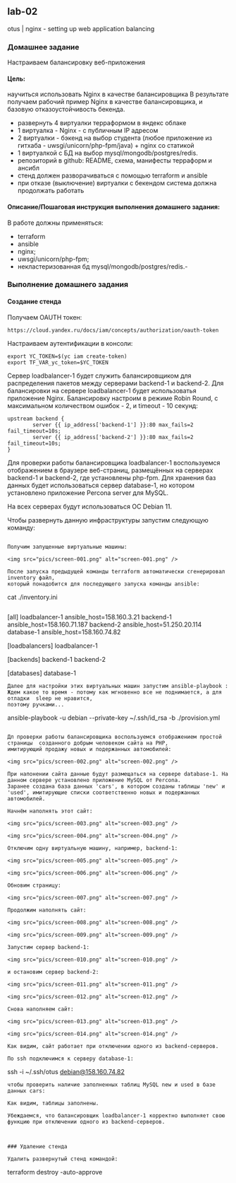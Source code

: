 ## lab-02
otus | nginx - setting up web application balancing

### Домашнее задание
Настраиваем балансировку веб-приложения

#### Цель:
научиться использовать Nginx в качестве балансировщика
В результате получаем рабочий пример Nginx в качестве балансировщика, и базовую отказоустойчивость бекенда.

- развернуть 4 виртуалки терраформом в яндекс облаке
- 1 виртуалка - Nginx - с публичным IP адресом
- 2 виртуалки - бэкенд на выбор студента (любое приложение из гитхаба - uwsgi/unicorn/php-fpm/java) + nginx со статикой
- 1 виртуалкой с БД на выбор mysql/mongodb/postgres/redis.
- репозиторий в github: README, схема, манифесты терраформ и ансибл
- стенд должен разворачиваться с помощью terraform и ansible
- при отказе (выключение) виртуалки с бекендом система должна продолжать работать

#### Описание/Пошаговая инструкция выполнения домашнего задания:
В работе должны применяться:
- terraform
- ansible
- nginx;
- uwsgi/unicorn/php-fpm;
- некластеризованная бд mysql/mongodb/postgres/redis.-

### Выполнение домашнего задания

#### Создание стенда

Получаем OAUTH токен:
```
https://cloud.yandex.ru/docs/iam/concepts/authorization/oauth-token
```
Настраиваем аутентификации в консоли:
```
export YC_TOKEN=$(yc iam create-token)
export TF_VAR_yc_token=$YC_TOKEN
```

Сервер loadbalancer-1 будет служить балансировщиком для распределения пакетов между серверами backend-1 и backend-2. 
Для балансировки на сервере loadbalancer-1 будет использоватья приложение Nginx. 
Балансировку настроим в режиме Robin Round, с максимальном количеством ошибок - 2, и timeout - 10 секунд:
```
upstream backend {
        server {{ ip_address['backend-1'] }}:80 max_fails=2 fail_timeout=10s;
        server {{ ip_address['backend-2'] }}:80 max_fails=2 fail_timeout=10s;
}
```
Для проверки работы балансировщика loadbalancer-1 воспользуемся отображением в браузере веб-страниц, размещённых на серверах backend-1 и backend-2, где установлены php-fpm. 
Для хранения баз данных будет использоваться сервер database-1, но котором установлено приложение Percona server для MySQL.

На всех серверах будут использоваться ОС Debian 11.

Чтобы развернуть данную инфраструктуры запустим следующую команду:
```

Получим запущенные виртуальные машины:

<img src="pics/screen-001.png" alt="screen-001.png" />

После запуска предыдущей команды terraform автоматически сгенерировал inventory файл, 
который понадобится для последующего запуска команды ansible:
```
cat ./inventory.ini
```
```
[all]
loadbalancer-1 ansible_host=158.160.3.21
backend-1 ansible_host=158.160.71.187
backend-2 ansible_host=51.250.20.114
database-1 ansible_host=158.160.74.82

[loadbalancers]
loadbalancer-1

[backends]
backend-1
backend-2

[databases]
database-1
```
Далее для настройки этих виртуальных машин запустим ansible-playbook :
Ждем какое то время - потому как мгновенно все не поднимается, а для отладки  sleep не нравится, 
поэтому ручками...

```
ansible-playbook -u debian --private-key ~/.ssh/id_rsa -b ./provision.yml

```

Дл проверки работы балансировщика воспользуемся отображением простой страницы  созданного добрым человеком сайта на PHP, 
имитирующий продажу новых и подержанных автомобилей:

<img src="pics/screen-002.png" alt="screen-002.png" />

При напонении сайта данные будут размещаться на сервере database-1. На данном сервере установлено приложение MySQL от Percona.
Заранее создана база данных 'cars', в котором созданы таблицы 'new' и 'used', имитирующие списки соответственно новых и подержанных автомобилей.

Начнём наполнять этот сайт:

<img src="pics/screen-003.png" alt="screen-003.png" />

<img src="pics/screen-004.png" alt="screen-004.png" />

Отключим одну виртуальную машину, например, backend-1:

<img src="pics/screen-005.png" alt="screen-005.png" />

<img src="pics/screen-006.png" alt="screen-006.png" />

Обновим страницу:

<img src="pics/screen-007.png" alt="screen-007.png" />

Продолжим наполнять сайт:

<img src="pics/screen-008.png" alt="screen-008.png" />

<img src="pics/screen-009.png" alt="screen-009.png" />

Запустим сервер backend-1:

<img src="pics/screen-010.png" alt="screen-010.png" />

и остановим сервер backend-2:

<img src="pics/screen-011.png" alt="screen-011.png" />

<img src="pics/screen-012.png" alt="screen-012.png" />

Снова наполняем сайт:

<img src="pics/screen-013.png" alt="screen-013.png" />

<img src="pics/screen-014.png" alt="screen-014.png" />

Как видим, сайт работает при отключении одного из backend-серверов.

По ssh подключимся к серверу database-1:
```
ssh -i ~/.ssh/otus debian@158.160.74.82
```
чтобы проверить наличие заполненных таблиц MySQL new и used в базе данных cars:
```

```
Как видим, таблицы заполнены.

Убеждаемся, что балансировщик loadbalancer-1 корректно выполняет свою функцию при отключении одного из backend-серверов.



### Удаление стенда

Удалить развернутый стенд командой:
```
terraform destroy -auto-approve
```